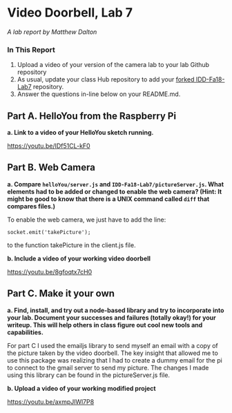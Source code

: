 # Video Doorbell, Lab 7

*A lab report by Matthew Dalton*

### In This Report

1. Upload a video of your version of the camera lab to your lab Github repository
1. As usual, update your class Hub repository to add your [forked IDD-Fa18-Lab7](/FAR-Lab/IDD-Fa18-Lab7) repository.
1. Answer the questions in-line below on your README.md.

## Part A. HelloYou from the Raspberry Pi

**a. Link to a video of your HelloYou sketch running.**

https://youtu.be/IDf51CL-kF0

## Part B. Web Camera

**a. Compare `helloYou/server.js` and `IDD-Fa18-Lab7/pictureServer.js`. What elements had to be added or changed to enable the web camera? (Hint: It might be good to know that there is a UNIX command called `diff` that compares files.)**

To enable the web camera, we just have to add the line:

```socket.emit('takePicture');```

to the function takePicture in the client.js file.

**b. Include a video of your working video doorbell**

https://youtu.be/8gfoqtx7cH0

## Part C. Make it your own

**a. Find, install, and try out a node-based library and try to incorporate into your lab. Document your successes and failures (totally okay!) for your writeup. This will help others in class figure out cool new tools and capabilities.**

For part C I used the emailjs library to send myself an email with a copy of the picture taken by the video doorbell. The key insight that allowed me to use this package was realizing that I had to create a dummy email for the pi to connect to the gmail server to send my picture. The changes I made using this library can be found in the pictureServer.js file. 

**b. Upload a video of your working modified project**

https://youtu.be/axmpJlWl7P8
